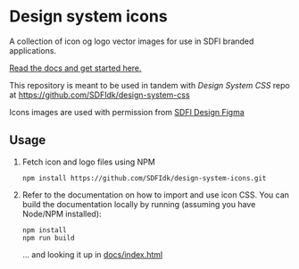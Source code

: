 # Design system icons

A collection of icon og logo vector images for use in SDFI branded applications.

[Read the docs and get started here.](https://sdfidk.github.io/design-system-icons/)

This repository is meant to be used in tandem with *Design System CSS* repo at https://github.com/SDFIdk/design-system-css

Icons images are used with permission from [SDFI Design Figma](https://www.figma.com/file/G9g2vp2MOcejoPB3d1xJvU/Dataforsyningen-Design-System?node-id=2%3A3357)

## Usage

1. Fetch icon and logo files using NPM
   ```
   npm install https://github.com/SDFIdk/design-system-icons.git
   ```
2. Refer to the documentation on how to import and use icon CSS.
   You can build the documentation locally by running (assuming you have Node/NPM installed):
   ```
   npm install
   npm run build
   ```
   ... and looking it up in [docs/index.html](docs/index.html)
